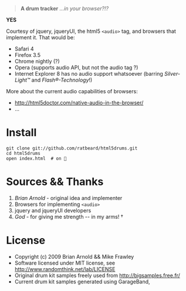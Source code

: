 > **A drum tracker**
> _...in your browser?!?_

**YES**

Courtesy of jquery, jqueryUI, the html5 `<audio>` tag, and browsers that implement it.  That would be:

- Safari 4
- Firefox 3.5
- Chrome nightly (?)
- Opera (supports audio API, but not the audio tag ?)
- Internet Explorer 8 has no audio support whatsoever (barring _Silver-Light™_ and _Flash®-Technology_!)

More about the current audio capabilities of browsers:

- http://html5doctor.com/native-audio-in-the-browser/
- …

Install
=======

    git clone git://github.com/ratbeard/html5drums.git
    cd html5drums
    open index.html  # on 

Sources && Thanks
=================

1. _Brian Arnold_ - original idea and implementer
2. Browsers for implementing `<audio>`
3. jquery and jqueryUI developers
4. _God_ - for giving me strength -- in my arms! †


License
=======

* Copyright (c) 2009 Brian Arnold && Mike Frawley
* Software licensed under MIT license, see http://www.randomthink.net/lab/LICENSE
* Original drum kit samples freely used from http://bigsamples.free.fr/
* Current drum kit samples generated using GarageBand,
